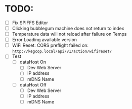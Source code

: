 # TODO:

- [ ] Fix SPIFFS Editor
- [ ] Clicking bubblegum machine does not return to index
- [ ] Temperature data will not reload after failure on Temps
- [ ] Error Loading available version
- [ ] WiFi Reset: CORS preflight failed on: `http://kegcop.local/api/v1/action/wifireset/`
- [ ] Test
    - [ ] dataHost On
        - [ ] Dev Web Server
        - [ ] IP address
        - [ ] mDNS Name
    - [ ] dataHost Off
        - [ ] Dev Web Server
        - [ ] IP address
        - [ ] mDNS Name
